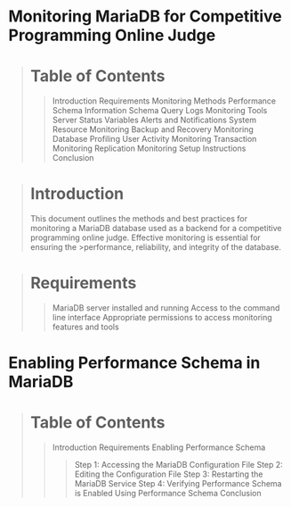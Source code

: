# Monitoring MariaDB for Competitive Programming Online Judge
> # Table of Contents
  >>Introduction
  >>Requirements
  >>Monitoring Methods
  >>Performance Schema
  >>Information Schema
  >>Query Logs
  >>Monitoring Tools
  >>Server Status Variables
  >>Alerts and Notifications
  >>System Resource Monitoring
  >>Backup and Recovery Monitoring
  >>Database Profiling
  >>User Activity Monitoring
  >>Transaction Monitoring
  >>Replication Monitoring
>Setup Instructions
  >>Conclusion
  
># Introduction
>This document outlines the methods and best practices for monitoring a MariaDB database used as a backend for a competitive programming online judge. Effective monitoring is essential for ensuring the >performance, reliability, and integrity of the database.

># Requirements
>>MariaDB server installed and running
>>Access to the command line interface
>>Appropriate permissions to access monitoring features and tools





# Enabling Performance Schema in MariaDB
> # Table of Contents
>> Introduction
>>Requirements
>>Enabling Performance Schema
>>>Step 1: Accessing the MariaDB Configuration File
>>>Step 2: Editing the Configuration File
>>>Step 3: Restarting the MariaDB Service
>>>Step 4: Verifying Performance Schema is Enabled
>>>Using Performance Schema
>>>Conclusion
